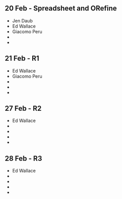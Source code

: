 ## 20 Feb - Spreadsheet and ORefine
* Jen Daub
* Ed Wallace
* Giacomo Peru
*
*

## 21 Feb - R1
* Ed Wallace
* Giacomo Peru
*
*
*

## 27 Feb - R2
* Ed Wallace
*
*
*
*

## 28 Feb - R3
* Ed Wallace
*
*
*
*
